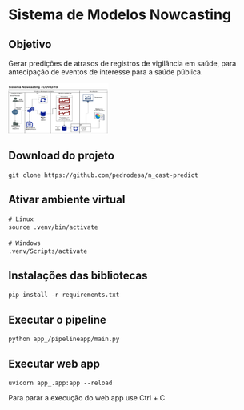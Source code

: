 # Sistema de Modelos Nowcasting

## Objetivo
Gerar predições de atrasos de registros de vigilância em saúde, para antecipação de eventos de interesse para a saúde pública.


<img src="relatorios/img/pipeline.png" width="200" height="100">


## Download do projeto
```
git clone https://github.com/pedrodesa/n_cast-predict
```

## Ativar ambiente virtual
```
# Linux
source .venv/bin/activate

# Windows
.venv/Scripts/activate
```

## Instalações das bibliotecas
```
pip install -r requirements.txt
```

## Executar o pipeline
```
python app_/pipelineapp/main.py
```

## Executar web app
```
uvicorn app_.app:app --reload
```

Para parar a execução do web app use Ctrl + C
